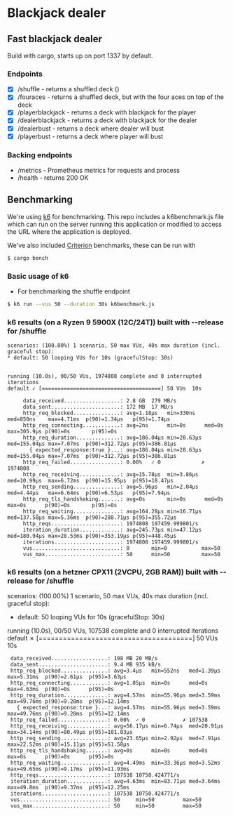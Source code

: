# Blackjack dealer

## Fast blackjack dealer

Build with cargo, starts up on port 1337 by default.

### Endpoints

- [x] /shuffle - returns a shuffled deck ()
- [x] /fouraces - returns a shuffled deck, but with the four aces on top of the deck
- [x] /playerblackjack - returns a deck with blackjack for the player
- [x] /dealerblackjack - returns a deck with blackjack for the dealer
- [x] /dealerbust - returns a deck where dealer will bust
- [x] /playerbust - returns a deck where player will bust

### Backing endpoints

- /metrics - Prometheus metrics for requests and process
- /health - returns 200 OK

## Benchmarking

We're using [k6](https://k6.io) for benchmarking. This repo includes a k6benchmark.js file which can run on the server running this application or modified to access the URL where the application is deployed.

We've also included [Criterion](https://github.com/bheisler/criterion.rs) benchmarks, these can be run with

```sh
$ cargo bench
```

### Basic usage of k6

- For benchmarking the shuffle endpoint

```sh
$ k6 run --vus 50 --duration 30s k6benchmark.js
```

### k6 results (on a Ryzen 9 5900X (12C/24T)) built with --release for /shuffle

```
scenarios: (100.00%) 1 scenario, 50 max VUs, 40s max duration (incl. graceful stop):
* default: 50 looping VUs for 10s (gracefulStop: 30s)


running (10.0s), 00/50 VUs, 1974808 complete and 0 interrupted iterations
default ✓ [======================================] 50 VUs  10s

     data_received..................: 2.8 GB  279 MB/s
     data_sent......................: 172 MB  17 MB/s
     http_req_blocked...............: avg=1.18µs   min=330ns   med=850ns    max=4.71ms  p(90)=1.34µs   p(95)=1.74µs
     http_req_connecting............: avg=2ns      min=0s      med=0s       max=305.9µs p(90)=0s       p(95)=0s
     http_req_duration..............: avg=186.04µs min=28.63µs med=155.04µs max=7.07ms  p(90)=312.72µs p(95)=386.81µs
       { expected_response:true }...: avg=186.04µs min=28.63µs med=155.04µs max=7.07ms  p(90)=312.72µs p(95)=386.81µs
     http_req_failed................: 0.00%   ✓ 0             ✗ 1974808
     http_req_receiving.............: avg=15.78µs  min=3.86µs  med=10.99µs  max=6.72ms  p(90)=15.95µs  p(95)=18.47µs
     http_req_sending...............: avg=5.96µs   min=2.04µs  med=4.44µs   max=6.64ms  p(90)=6.53µs   p(95)=7.94µs
     http_req_tls_handshaking.......: avg=0s       min=0s      med=0s       max=0s      p(90)=0s       p(95)=0s
     http_req_waiting...............: avg=164.28µs min=16.71µs med=137.58µs max=5.36ms  p(90)=288.71µs p(95)=355.72µs
     http_reqs......................: 1974808 197459.999801/s
     iteration_duration.............: avg=245.73µs min=47.12µs med=180.94µs max=28.53ms p(90)=353.19µs p(95)=448.45µs
     iterations.....................: 1974808 197459.999801/s
     vus............................: 0       min=0           max=50
     vus_max........................: 50      min=50          max=50
```

### k6 results (on a hetzner CPX11 (2VCPU, 2GB RAM)) built with --release for /shuffle

scenarios: (100.00%) 1 scenario, 50 max VUs, 40s max duration (incl. graceful stop):

- default: 50 looping VUs for 10s (gracefulStop: 30s)

running (10.0s), 00/50 VUs, 107538 complete and 0 interrupted iterations
default ✗ [======================================] 50 VUs 10s

     data_received..................: 198 MB 20 MB/s
     data_sent......................: 9.4 MB 935 kB/s
     http_req_blocked...............: avg=3.4µs   min=552ns   med=1.39µs  max=5.31ms  p(90)=2.61µs  p(95)=3.63µs
     http_req_connecting............: avg=1.05µs  min=0s      med=0s      max=4.63ms  p(90)=0s      p(95)=0s
     http_req_duration..............: avg=4.57ms  min=55.96µs med=3.59ms  max=49.76ms p(90)=9.28ms  p(95)=12.14ms
       { expected_response:true }...: avg=4.57ms  min=55.96µs med=3.59ms  max=49.76ms p(90)=9.28ms  p(95)=12.14ms
     http_req_failed................: 0.00%  ✓ 0            ✗ 107538
     http_req_receiving.............: avg=56.17µs min=6.74µs  med=20.91µs max=34.14ms p(90)=80.49µs p(95)=101.03µs
     http_req_sending...............: avg=23.65µs min=2.92µs  med=7.91µs  max=22.52ms p(90)=15.11µs p(95)=51.58µs
     http_req_tls_handshaking.......: avg=0s      min=0s      med=0s      max=0s      p(90)=0s      p(95)=0s
     http_req_waiting...............: avg=4.49ms  min=33.36µs med=3.52ms  max=49.65ms p(90)=9.17ms  p(95)=11.93ms
     http_reqs......................: 107538 10750.424771/s
     iteration_duration.............: avg=4.63ms  min=83.71µs med=3.64ms  max=49.8ms  p(90)=9.37ms  p(95)=12.25ms
     iterations.....................: 107538 10750.424771/s
     vus............................: 50     min=50         max=50
     vus_max........................: 50     min=50         max=50
